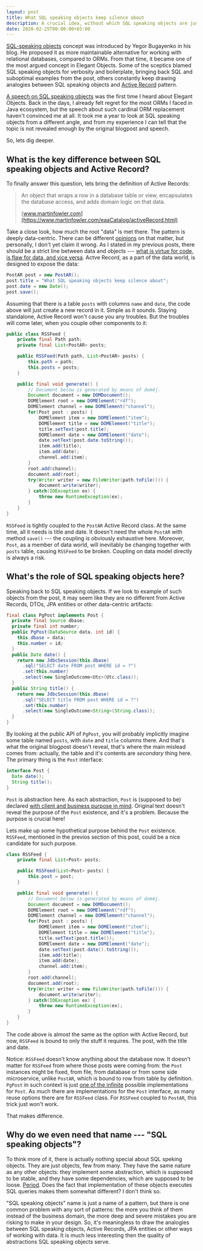 ```yaml
---
layout: post
title: What SQL speaking objects keep silence about
description: A crucial idea, without which SQL speaking objects are just a parody on Active Records
date: 2020-02-25T00:00:00+03:00
---
```


[SQL-speaking objects](https://www.yegor256.com/2014/12/01/orm-offensive-anti-pattern.html#sql-speaking-objects) concept was introduced by Yegor Bugayenko in his blog. He proposed it as more maintainable alternative for working with relational databases, compared to ORMs. From that time, it became one of the most argued concept in Elegant Objects. Some of the sceptics blamed SQL speaking objects for verbosity and boilerplate, bringing back SQL and suboptimal examples from the post, others constantly keep drawing analogies between SQL speaking objects and [Active Record](https://en.wikipedia.org/wiki/Active_record_pattern) pattern.

[A speech on SQL speaking objects](http://2016.jpoint.ru/talks/bugayenko/) was the first time I heard about Elegant Objects. Back in the days, I already felt regret for the most ORMs I faced in Java ecosystem, but the speech about such cardinal ORM replacement haven't convinced me at all. It took me a year to look at SQL speaking objects from a different angle, and from my experience I can tell that the topic is not revealed enough by the original blogpost and speech.

So, lets dig deeper.

## What is the key difference between SQL speaking objects and Active Record?

To finally answer this question, lets bring the definition of Active Records:

> An object that wraps a row in a database table or view, encapsulates the database access, and adds domain logic on that data.
>
> [www.martinfowler.com](https://www.martinfowler.com/eaaCatalog/activeRecord.html)

Take a close look, how much the root "data" is met there. The pattern is deeply data-centric. There can be different [opinions](https://www.yegor256.com/2016/07/26/active-record.html) on that matter, but personally, I don't yet claim it wrong. As I stated in my previous posts, there should be a strict line between data and objects --- [what is virtue for code, is flaw for data, and vice versa](010_objects_and_data.html#objects-vs-data). Actve Record, as a part of the data world, is designed to expose the data:

```java
PostAR post = new PostAR();
post.title = "What SQL speaking objects keep silence about";
post.date = new Date();
post.save();
```

Assuming that there is a table `posts` with columns `name` and `date`, the code above will just create a new record in it. Simple as it sounds. Staying standalone, Active Record won't cause you any troubles. But the troubles will come later, when you couple other components to it:


```java
public class RSSFeed {
    private final Path path;
    private final List<PostAR> posts;

    public RSSFeed(Path path, List<PostAR> posts) {
        this.path = path;
        this.posts = posts;
    }

    public final void generate() {
        // Document below is generated by means of dom4j.
        Document document = new DOMDocument();
        DOMElement root = new DOMElement("rdf");
        DOMElement channel = new DOMElement("channel");
        for(Post post : posts) {
            DOMElement item = new DOMElement("item");
            DOMElement title = new DOMElement("title");
            title.setText(post.title);
            DOMElement date = new DOMElement("date");
            date.setText(post.date.toString());
            item.add(title);
            item.add(date);
            channel.add(item);
        }
        root.add(channel);
        document.add(root);
        try(Writer writer = new FileWriter(path.toFile())) {
            document.write(writer);
        } catch(IOException ex) {
            throw new RuntimeException(ex);
        }
    }
}
```

`RSSFeed` is tightly coupled to the `PostAR` Active Record class. At the same time, all it needs is title and date. It doesn't need the whole `PostAR` with method `save()` --- the coupling is obviously exhaustive here. Moreover, `Post`, as a member of data world, will inevitably be changing together with `posts` table, causing `RSSFeed` to be broken. Coupling on data model directly is always a risk.

## What's the role of SQL speaking objects here?

Speaking back to SQL speaking objects. If we look to example of such objects from the post, it may seem like they are no different from Active Records, DTOs, JPA entities or other data-centric artifacts:

```java
final class PgPost implements Post {
  private final Source dbase;
  private final int number;
  public PgPost(DataSource data, int id) {
    this.dbase = data;
    this.number = id;
  }
  public Date date() {
    return new JdbcSession(this.dbase)
      .sql("SELECT date FROM post WHERE id = ?")
      .set(this.number)
      .select(new SingleOutcome<Utc>(Utc.class));
  }
  public String title() {
    return new JdbcSession(this.dbase)
      .sql("SELECT title FROM post WHERE id = ?")
      .set(this.number)
      .select(new SingleOutcome<String>(String.class));
  }
}
```

By looking at the public API of `PgPost`, you will probably implicitly imagine some table named `posts`, with `date` and `title` columns there. And that's what the original blogpost doesn't reveal, that's where the main mislead comes from: actually, the table and it's contents are *secondary* thing here. The primary thing is the `Post` interface:

```java
interface Post {
  Date date();
  String title();
}
```

`Post` is abstraction here. As each abstraction, `Post` is (supposed to be) declared [with client and business purpose in mind](014_traits_of_high_quality_abstractions.html#trait-4-there-should-be-particular-client-with-some-demand-behind-each-interface). Original text doesn't reveal the purpose of the `Post` existence, and it's a problem. Because the purpose is crucial here!

Lets make up some hypothetical purpose behind the `Post` existence. `RSSFeed`, mentioned in the previos section of this post, could be a nice candidate for such purpose.

```java
class RSSFeed {
    private final List<Post> posts;

    public RSSFeed(List<Post> posts) {
        this.post = post;
    }

    public final void generate() {
        // Document below is generated by means of dom4j.
        Document document = new DOMDocument();
        DOMElement root = new DOMElement("rdf");
        DOMElement channel = new DOMElement("channel");
        for(Post post : posts) {
            DOMElement item = new DOMElement("item");
            DOMElement title = new DOMElement("title");
            title.setText(post.title());
            DOMElement date = new DOMElement("date");
            date.setText(post.date().toString());
            item.add(title);
            item.add(date);
            channel.add(item);
        }
        root.add(channel);
        document.add(root);
        try(Writer writer = new FileWriter(path.toFile())) {
            document.write(writer);
        } catch(IOException ex) {
            throw new RuntimeException(ex);
        }
    }
}
```

The code above is almost the same as the option with Active Record, but now, `RSSFeed` is bound to only the stuff it requires. The post, with the title and date.

Notice: `RSSFeed` doesn't know anything about the database now. It doesn't matter for `RSSFeed` from where those posts were coming from: the `Post` instances might be fixed, from file, from database or from some side microservice, unlike `PostAR`, which is bound to row from table by definition. `PgPost` in such context is just [one of the infinite](014_traits_of_high_quality_abstractions.html#trait-2-truly-good-interface-has-infinite-number-of-potentially-useful-implementations) possible implementations for `Post`. As much there are implementations for the `Post` interface, as many reuse options there are for `RSSFeed` class. For `RSSFeed` coupled to `PostAR`, this trick just won't work.

That makes difference.

## Why do we even need that name --- "SQL speaking objects"?

To think more of it, there is actually nothing special about SQL speking objects. They are just objects, few from many. They have the same nature as any other objects: they implement some abstraction, which is supposed to be stable, and they have some dependencies, which are supposed to be loose. [Period](013_mental_maintainability_model.html). Does the fact that implementation of these objects executes SQL queries makes them somewhat different? I don't think so.

"SQL speaking objects" name is just a name of a pattern, but there is one common problem with any sort of patterns: the more you think of them instead of the business domain, the more deep and severe mistakes you are risking to make in your design. So, it's meaningless to draw the analogies between SQL speaking objects, Active Records, JPA entities or other ways of working with data. It is much less interesting then the quality of abstractions SQL speaking objects serve.

